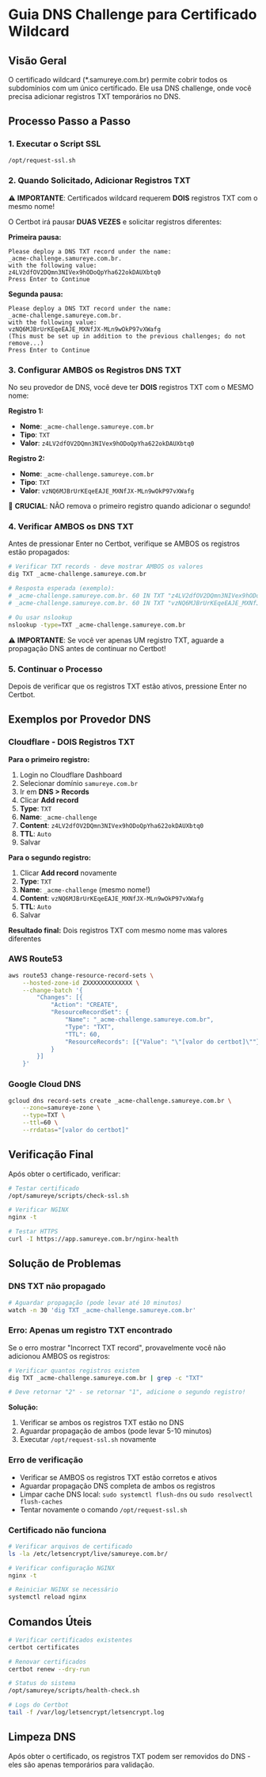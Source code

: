# Guia DNS Challenge para Certificado Wildcard

## Visão Geral

O certificado wildcard (*.samureye.com.br) permite cobrir todos os subdomínios com um único certificado. Ele usa DNS challenge, onde você precisa adicionar registros TXT temporários no DNS.

## Processo Passo a Passo

### 1. Executar o Script SSL

```bash
/opt/request-ssl.sh
```

### 2. Quando Solicitado, Adicionar Registros TXT

⚠️ **IMPORTANTE**: Certificados wildcard requerem **DOIS** registros TXT com o mesmo nome!

O Certbot irá pausar **DUAS VEZES** e solicitar registros diferentes:

**Primeira pausa:**
```
Please deploy a DNS TXT record under the name:
_acme-challenge.samureye.com.br.
with the following value:
z4LV2dfOV2DQmn3NIVex9hODoQpYha622okDAUXbtq0
Press Enter to Continue
```

**Segunda pausa:**
```
Please deploy a DNS TXT record under the name:
_acme-challenge.samureye.com.br.
with the following value:
vzNQ6MJBrUrKEqeEAJE_MXNfJX-MLn9wOkP97vXWafg
(This must be set up in addition to the previous challenges; do not remove...)
Press Enter to Continue
```

### 3. Configurar AMBOS os Registros DNS TXT

No seu provedor de DNS, você deve ter **DOIS** registros TXT com o MESMO nome:

**Registro 1:**
- **Nome**: `_acme-challenge.samureye.com.br`
- **Tipo**: `TXT`
- **Valor**: `z4LV2dfOV2DQmn3NIVex9hODoQpYha622okDAUXbtq0`

**Registro 2:**
- **Nome**: `_acme-challenge.samureye.com.br`
- **Tipo**: `TXT`
- **Valor**: `vzNQ6MJBrUrKEqeEAJE_MXNfJX-MLn9wOkP97vXWafg`

🔴 **CRUCIAL**: NÃO remova o primeiro registro quando adicionar o segundo!

### 4. Verificar AMBOS os DNS TXT

Antes de pressionar Enter no Certbot, verifique se AMBOS os registros estão propagados:

```bash
# Verificar TXT records - deve mostrar AMBOS os valores
dig TXT _acme-challenge.samureye.com.br

# Resposta esperada (exemplo):
# _acme-challenge.samureye.com.br. 60 IN TXT "z4LV2dfOV2DQmn3NIVex9hODoQpYha622okDAUXbtq0"
# _acme-challenge.samureye.com.br. 60 IN TXT "vzNQ6MJBrUrKEqeEAJE_MXNfJX-MLn9wOkP97vXWafg"

# Ou usar nslookup
nslookup -type=TXT _acme-challenge.samureye.com.br
```

⚠️ **IMPORTANTE**: Se você ver apenas UM registro TXT, aguarde a propagação DNS antes de continuar no Certbot!

### 5. Continuar o Processo

Depois de verificar que os registros TXT estão ativos, pressione Enter no Certbot.

## Exemplos por Provedor DNS

### Cloudflare - DOIS Registros TXT

**Para o primeiro registro:**
1. Login no Cloudflare Dashboard
2. Selecionar domínio `samureye.com.br`
3. Ir em **DNS > Records**
4. Clicar **Add record**
5. **Type**: `TXT`
6. **Name**: `_acme-challenge`
7. **Content**: `z4LV2dfOV2DQmn3NIVex9hODoQpYha622okDAUXbtq0`
8. **TTL**: `Auto`
9. Salvar

**Para o segundo registro:**
1. Clicar **Add record** novamente
2. **Type**: `TXT`
3. **Name**: `_acme-challenge` (mesmo nome!)
4. **Content**: `vzNQ6MJBrUrKEqeEAJE_MXNfJX-MLn9wOkP97vXWafg`
5. **TTL**: `Auto`
6. Salvar

**Resultado final:** Dois registros TXT com mesmo nome mas valores diferentes

### AWS Route53
```bash
aws route53 change-resource-record-sets \
    --hosted-zone-id ZXXXXXXXXXXXXX \
    --change-batch '{
        "Changes": [{
            "Action": "CREATE",
            "ResourceRecordSet": {
                "Name": "_acme-challenge.samureye.com.br",
                "Type": "TXT",
                "TTL": 60,
                "ResourceRecords": [{"Value": "\"[valor do certbot]\""}]
            }
        }]
    }'
```

### Google Cloud DNS
```bash
gcloud dns record-sets create _acme-challenge.samureye.com.br \
    --zone=samureye-zone \
    --type=TXT \
    --ttl=60 \
    --rrdatas="[valor do certbot]"
```

## Verificação Final

Após obter o certificado, verificar:

```bash
# Testar certificado
/opt/samureye/scripts/check-ssl.sh

# Verificar NGINX
nginx -t

# Testar HTTPS
curl -I https://app.samureye.com.br/nginx-health
```

## Solução de Problemas

### DNS TXT não propagado
```bash
# Aguardar propagação (pode levar até 10 minutos)
watch -n 30 'dig TXT _acme-challenge.samureye.com.br'
```

### Erro: Apenas um registro TXT encontrado
Se o erro mostrar "Incorrect TXT record", provavelmente você não adicionou AMBOS os registros:

```bash
# Verificar quantos registros existem
dig TXT _acme-challenge.samureye.com.br | grep -c "TXT"

# Deve retornar "2" - se retornar "1", adicione o segundo registro!
```

**Solução:**
1. Verificar se ambos os registros TXT estão no DNS
2. Aguardar propagação de ambos (pode levar 5-10 minutos)
3. Executar `/opt/request-ssl.sh` novamente

### Erro de verificação
- Verificar se AMBOS os registros TXT estão corretos e ativos
- Aguardar propagação DNS completa de ambos os registros
- Limpar cache DNS local: `sudo systemctl flush-dns` ou `sudo resolvectl flush-caches`
- Tentar novamente o comando `/opt/request-ssl.sh`

### Certificado não funciona
```bash
# Verificar arquivos de certificado
ls -la /etc/letsencrypt/live/samureye.com.br/

# Verificar configuração NGINX
nginx -t

# Reiniciar NGINX se necessário
systemctl reload nginx
```

## Comandos Úteis

```bash
# Verificar certificados existentes
certbot certificates

# Renovar certificados
certbot renew --dry-run

# Status do sistema
/opt/samureye/scripts/health-check.sh

# Logs do Certbot
tail -f /var/log/letsencrypt/letsencrypt.log
```

## Limpeza DNS

Após obter o certificado, os registros TXT podem ser removidos do DNS - eles são apenas temporários para validação.
